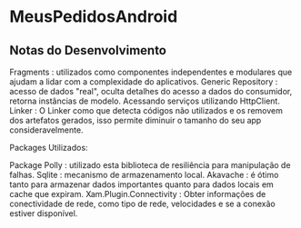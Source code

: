 # MeusPedidosAndroid


## Notas do Desenvolvimento

Fragments : utilizados como componentes independentes e modulares que ajudam a lidar com a complexidade do aplicativos.
Generic Repository : acesso de dados "real", oculta detalhes do acesso a dados do consumidor, retorna instâncias de modelo. Acessando serviços utilizando HttpClient.
Linker : O Linker como que detecta códigos não utilizados e os removem dos artefatos gerados, isso permite diminuir o tamanho do seu app consideravelmente.

Packages Utilizados:

Package Polly : utilizado esta  biblioteca de resiliência para manipulação de falhas.
Sqlite : mecanismo de armazenamento local.
Akavache : é ótimo tanto para armazenar dados importantes quanto para dados locais em cache que expiram.
Xam.Plugin.Connectivity : Obter informações de conectividade de rede, como tipo de rede, velocidades e se a conexão estiver disponível.


